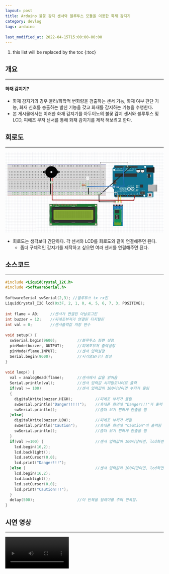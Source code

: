 ```yaml
---
layout: post
title: Arduino 불꽃 감지 센서와 블루투스 모듈을 이용한 화재 감지기
category: devlog
tags: arduino

last_modified_at: 2022-04-15T15:00:00-00:00
---
```


1. this list will be replaced by the toc
{:toc}

## 개요
---
#### 화재 감지기?
+ 화재 감지기의 경우 물리/화학적 변화량을 검출하는 센서 기능, 화재 여부 판단 기능, 화재 신호를 송출하는 발신 기능을 갖고 화재를 감지하는 기능을 수행한다.
+ 본 게시물에서는 이러한 화재 감지기를 아두이노의 불꽃 감지 센서와 블루투스 및 LCD, 피에조 부저 센서를 통해 화재 감지기를 제작 해보려고 한다.

## 회로도
---
<p align=center>
    <img src="/assets/img/post-img/arduino/2022-04-15-arduino-firealarm/circuit.jpg" weight="500">
</p>

+ 회로도는 생각보다 간단하다. 각 센서와 LCD를 회로도와 같이 연결해주면 된다.
    + 좀더 구체적인 감지기를 제작하고 싶으면 여러 센서를 연결해주면 된다. 

## 소스코드
---
~~~c++
#include <LiquidCrystal_I2C.h>
#include <SoftwareSerial.h>

SoftwareSerial swSerial(2,3); //블루투스 tx rx핀
LiquidCrystal_I2C lcd(0x3F, 2, 1, 0, 4, 5, 6, 7, 3, POSITIVE); 

int flame = A0;     //센서가 연결된 아날로그핀
int buzzer = 12;    //피에조부저가 연결된 디지털핀
int val = 0;        //센서출력값 저장 변수

void setup() {
  swSerial.begin(9600);         //블루투스 화면 설정
  pinMode(buzzer, OUTPUT);      //피에조부저 출력설정
  pinMode(flame,INPUT);         //센서 입력설정
  Serial.begin(9600);           //시리얼모니터 설정
}
 
void loop() {
  val = analogRead(flame);      //센서에서 값을 읽어옴
  Serial.println(val);          //센서 입력값 시리얼모니터로 출력
  if(val >= 100)                //센서 입력값이 100이상이면 부저가 울림
  {
    digitalWrite(buzzer,HIGH);          //피에조 부저가 울림
    swSerial.println("Danger!!!!!");    //휴대폰 화면에 "Danger!!!"가 출력
    swSerial.println();                 //좀더 보기 편하게 한줄을 띔
  }else{
    digitalWrite(buzzer,LOW);           //피에조 부저가 꺼짐
    swSerial.println("Caution");        //휴대폰 화면에 "Caution"이 출력됨
    swSerial.println();                 //좀더 보기 편하게 한줄을 띔
  }
  if(val >=100) {                       //센서 입력값이 100이상이면, lcd화면에 "Danger!!!"이 출력됨
    lcd.begin(16,2); 
    lcd.backlight(); 
    lcd.setCursor(0,0); 
    lcd.print("Danger!!!"); 
  }else {                               //센서 입력값이 100미만이면, lcd화면에 "Caution!!!"이 출력됨
    lcd.begin(16,2); 
    lcd.backlight(); 
    lcd.setCursor(0,0); 
    lcd.print("Caution!!!"); 
  }
  delay(500);                   //이 반복을 딜레이를 주며 반복함.
}

~~~

## 시연 영상
---
<video width="40%" height="40%" controls="controls">
  <source src="/assets/img/post-img/arduino/2022-04-15-arduino-firealarm/video.mp4" type="video/mp4">
</video>
